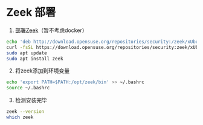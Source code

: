# Zeek 部署

1. [部署Zeek](https://docs.zeek.org/en/lts/install.html)（暂不考虑docker）

```bash
echo 'deb http://download.opensuse.org/repositories/security:/zeek/xUbuntu_24.04/ /' | sudo tee /etc/apt/sources.list.d/security:zeek.list
curl -fsSL https://download.opensuse.org/repositories/security:zeek/xUbuntu_24.04/Release.key | gpg --dearmor | sudo tee /etc/apt/trusted.gpg.d/security_zeek.gpg > /dev/null
sudo apt update
sudo apt install zeek
```

2. 将zeek添加到环境变量

```bash
echo 'export PATH=$PATH:/opt/zeek/bin' >> ~/.bashrc
source ~/.bashrc
```

3. 检测安装完毕

```bash
zeek --version
which zeek
```
